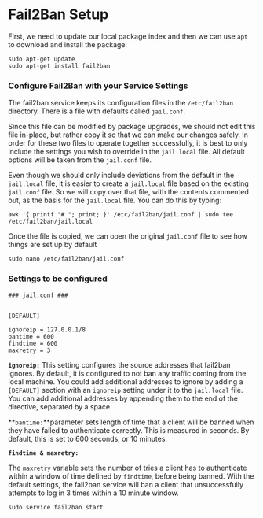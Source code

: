 # Fail2Ban Setup

First, we need to update our local package index and then we can use `apt` to download and install the package:



```text
sudo apt-get update
sudo apt-get install fail2ban
```

### Configure Fail2Ban with your Service Settings <a id="configure-fail2ban-with-your-service-settings"></a>

The fail2ban service keeps its configuration files in the `/etc/fail2ban` directory. There is a file with defaults called `jail.conf`.

Since this file can be modified by package upgrades, we should not edit this file in-place, but rather copy it so that we can make our changes safely. In order for these two files to operate together successfully, it is best to only include the settings you wish to override in the `jail.local` file. All default options will be taken from the `jail.conf` file.

Even though we should only include deviations from the default in the `jail.local` file, it is easier to create a `jail.local` file based on the existing `jail.conf` file. So we will copy over that file, with the contents commented out, as the basis for the `jail.local` file. You can do this by typing:

```text
awk '{ printf "# "; print; }' /etc/fail2ban/jail.conf | sudo tee /etc/fail2ban/jail.local
```

Once the file is copied, we can open the original `jail.conf` file to see how things are set up by default

```text
sudo nano /etc/fail2ban/jail.conf
```

### **Settings to be configured**

```text
### jail.conf ###


[DEFAULT]

ignoreip = 127.0.0.1/8
bantime = 600
findtime = 600
maxretry = 3
```

**`ignoreip:`** This setting configures the source addresses that fail2ban ignores. By default, it is configured to not ban any traffic coming from the local machine. You could add additional addresses to ignore by adding a `[DEFAULT]` section with an `ignoreip` setting under it to the `jail.local` file. You can add additional addresses by appending them to the end of the directive, separated by a space.

**`bantime:`**parameter sets length of time that a client will be banned when they have failed to authenticate correctly. This is measured in seconds. By default, this is set to 600 seconds, or 10 minutes.

**`findtime & maxretry:`**

The `maxretry` variable sets the number of tries a client has to authenticate within a window of time defined by `findtime`, before being banned. With the default settings, the fail2ban service will ban a client that unsuccessfully attempts to log in 3 times within a 10 minute window.



```text
sudo service fail2ban start
```

